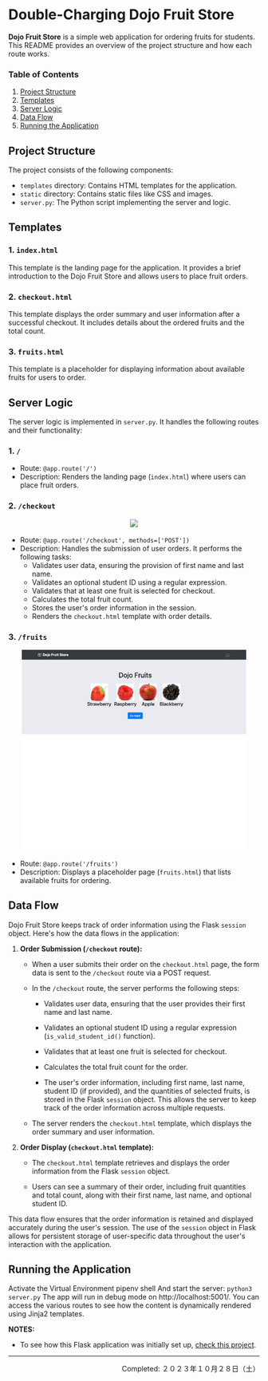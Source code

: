 # Double-Charging Dojo Fruit Store

**Dojo Fruit Store** is a simple web application for ordering fruits for students. This README provides an overview of the project structure and how each route works.

### Table of Contents

1. [Project Structure](#project-structure)
2. [Templates](#templates)
3. [Server Logic](#server-logic)
4. [Data Flow](#data-flow)
5. [Running the Application](#running-the-application)

## Project Structure

The project consists of the following components:

- `templates` directory: Contains HTML templates for the application.
- `static` directory: Contains static files like CSS and images.
- `server.py`: The Python script implementing the server and logic.

## Templates

### 1. `index.html`

This template is the landing page for the application. It provides a brief introduction to the Dojo Fruit Store and allows users to place fruit orders.

### 2. `checkout.html`

This template displays the order summary and user information after a successful checkout. It includes details about the ordered fruits and the total count.

### 3. `fruits.html`

This template is a placeholder for displaying information about available fruits for users to order.

## Server Logic

The server logic is implemented in `server.py`. It handles the following routes and their functionality:

### 1. `/`

- Route: `@app.route('/')`
- Description: Renders the landing page (`index.html`) where users can place fruit orders.

### 2. `/checkout`

<div align="center">
<img src="./imgs/dojo_fruit_store-demo.gif" width="450px" height="auto">
</div>

- Route: `@app.route('/checkout', methods=['POST'])`
- Description: Handles the submission of user orders. It performs the following tasks:
  - Validates user data, ensuring the provision of first name and last name.
  - Validates an optional student ID using a regular expression.
  - Validates that at least one fruit is selected for checkout.
  - Calculates the total fruit count.
  - Stores the user's order information in the session.
  - Renders the `checkout.html` template with order details.

### 3. `/fruits`

<div align="center">
<img src="./imgs/fruits_page.gif" width="450px" height="auto">
</div>

- Route: `@app.route('/fruits')`
- Description: Displays a placeholder page (`fruits.html`) that lists available fruits for ordering.


## Data Flow

Dojo Fruit Store keeps track of order information using the Flask `session` object. Here's how the data flows in the application:

1. **Order Submission (`/checkout` route):**

   - When a user submits their order on the `checkout.html` page, the form data is sent to the `/checkout` route via a POST request.

   - In the `/checkout` route, the server performs the following steps:

     - Validates user data, ensuring that the user provides their first name and last name.

     - Validates an optional student ID using a regular expression (`is_valid_student_id()` function).

     - Validates that at least one fruit is selected for checkout.

     - Calculates the total fruit count for the order.

     - The user's order information, including first name, last name, student ID (if provided), and the quantities of selected fruits, is stored in the Flask `session` object. This allows the server to keep track of the order information across multiple requests.

   - The server renders the `checkout.html` template, which displays the order summary and user information.

2. **Order Display (`checkout.html` template):**

   - The `checkout.html` template retrieves and displays the order information from the Flask `session` object.

   - Users can see a summary of their order, including fruit quantities and total count, along with their first name, last name, and optional student ID.

This data flow ensures that the order information is retained and displayed accurately during the user's session. The use of the `session` object in Flask allows for persistent storage of user-specific data throughout the user's interaction with the application.


## Running the Application

Activate the Virtual Environment pipenv shell And start the server: `python3 server.py` The app will run in debug mode on http://localhost:5001/. You can access the various routes to see how the content is dynamically rendered using Jinja2 templates.

**NOTES:**
- To see how this Flask application was initially set up, [check this project](https://github.com/coderbri/Python-Jan2023/blob/main/Wk4-Flask/Lecture-Code/D9-Templates_Jinja_and_Static_Files/README.md#initial-setup).

---
<p align="right">Completed: ２０２３年１０月２８日（土）</p>